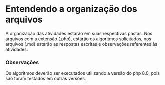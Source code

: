# Entendendo a organização dos arquivos

<p>A organização das atividades estarão em suas respectivas pastas. Nos arquivos com a extensão (.php), estarão 
os algoritmos solicitados, nos arquivos (.md) estarão as respostas escritas e observações referentes às atividades.</p>


### Observações
<p>Os algoritmos deverão ser executados utilizando a versão do php 8.0, pois são foram testados em outras versões.</p>

